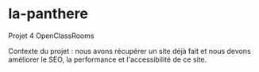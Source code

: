 # la-panthere

Projet 4 OpenClassRooms

Contexte du projet : nous avons récupérer un site déjà fait et nous devons améliorer le SEO, la performance et l'accessibilité de ce site.
